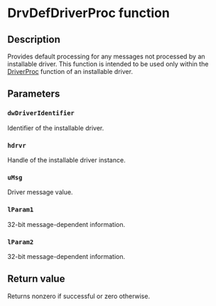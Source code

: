 # DrvDefDriverProc function

## Description

Provides default processing for any messages not processed by an installable driver. This function is intended to be used only within the [DriverProc](https://learn.microsoft.com/previous-versions/dd797918(v=vs.85)) function of an installable driver.

## Parameters

### `dwDriverIdentifier`

Identifier of the installable driver.

### `hdrvr`

Handle of the installable driver instance.

### `uMsg`

Driver message value.

### `lParam1`

32-bit message-dependent information.

### `lParam2`

32-bit message-dependent information.

## Return value

Returns nonzero if successful or zero otherwise.